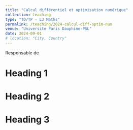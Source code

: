 ```yaml
---
title: "Calcul différentiel et optimisation numérique"
collection: teaching
type: "TD/TP - L3 Maths"
permalink: /teaching/2024-calcul-diff-optim-num
venue: "Universite Paris Dauphine-PSL"
date: 2024-09-01
# location: "City, Country"
---
```


Responsable de 

Heading 1
======

Heading 2
======

Heading 3
======
